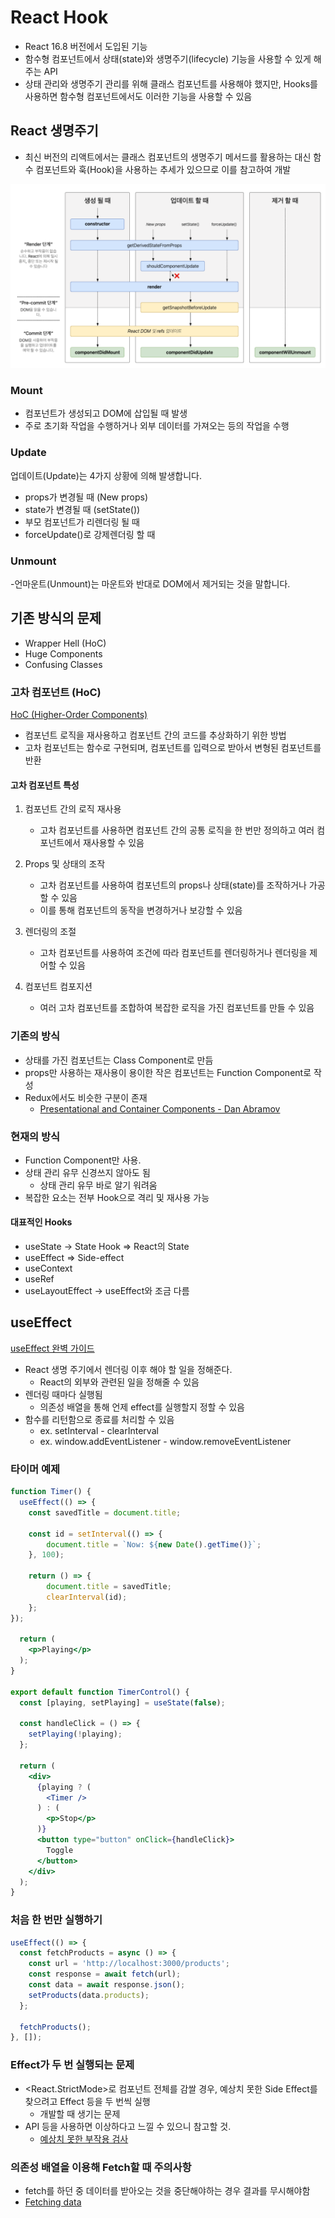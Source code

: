 # React Hook

- React 16.8 버전에서 도입된 기능
- 함수형 컴포넌트에서 상태(state)와 생명주기(lifecycle) 기능을 사용할 수 있게 해주는 API
- 상태 관리와 생명주기 관리를 위해 클래스 컴포넌트를 사용해야 했지만, Hooks를 사용하면 함수형 컴포넌트에서도 이러한 기능을 사용할 수 있음

## React 생명주기

- 최신 버전의 리액트에서는 클래스 컴포넌트의 생명주기 메서드를 활용하는 대신 함수 컴포넌트와 훅(Hook)을 사용하는 추세가 있으므로 이를 참고하여 개발

![Life Cycle](./lifecycle.png)

### Mount

- 컴포넌트가 생성되고 DOM에 삽입될 때 발생
- 주로 초기화 작업을 수행하거나 외부 데이터를 가져오는 등의 작업을 수행

### Update

업데이트(Update)는 4가지 상황에 의해 발생합니다.

- props가 변경될 때 (New props)
- state가 변경될 때 (setState())
- 부모 컴포넌트가 리렌더링 될 때
- forceUpdate()로 강제렌더링 할 때

### Unmount

-언마운트(Unmount)는 마운트와 반대로 DOM에서 제거되는 것을 말합니다.

## 기존 방식의 문제

- Wrapper Hell (HoC)
- Huge Components
- Confusing Classes

### 고차 컴포넌트 (HoC)

[HoC (Higher-Order Components)](https://ko.reactjs.org/docs/higher-order-components.html)

- 컴포넌트 로직을 재사용하고 컴포넌트 간의 코드를 추상화하기 위한 방법
- 고차 컴포넌트는 함수로 구현되며, 컴포넌트를 입력으로 받아서 변형된 컴포넌트를 반환

#### 고차 컴포넌트 특성

1. 컴포넌트 간의 로직 재사용 
   - 고차 컴포넌트를 사용하면 컴포넌트 간의 공통 로직을 한 번만 정의하고 여러 컴포넌트에서 재사용할 수 있음

2. Props 및 상태의 조작
   - 고차 컴포넌트를 사용하여 컴포넌트의 props나 상태(state)를 조작하거나 가공할 수 있음
   - 이를 통해 컴포넌트의 동작을 변경하거나 보강할 수 있음

3. 렌더링의 조절
   - 고차 컴포넌트를 사용하여 조건에 따라 컴포넌트를 렌더링하거나 렌더링을 제어할 수 있음

4. 컴포넌트 컴포지션
   - 여러 고차 컴포넌트를 조합하여 복잡한 로직을 가진 컴포넌트를 만들 수 있음

### 기존의 방식

- 상태를 가진 컴포넌트는 Class Component로 만듬
- props만 사용하는 재사용이 용이한 작은 컴포넌트는 Function Component로 작성
- Redux에서도 비슷한 구분이 존재
  - [Presentational and Container Components - Dan Abramov](https://medium.com/@dan_abramov/smart-and-dumb-components-7ca2f9a7c7d0)

### 현재의 방식

- Function Component만 사용.
- 상태 관리 유무 신경쓰지 않아도 됨
  - 상태 관리 유무 바로 알기 워려움
- 복잡한 요소는 전부 Hook으로 격리 및 재사용 가능

#### 대표적인 Hooks

- useState → State Hook ⇒ React의 State
- useEffect ⇒ Side-effect
- useContext
- useRef
- useLayoutEffect → useEffect와 조금 다름

## useEffect

[useEffect 완벽 가이드](https://overreacted.io/ko/a-complete-guide-to-useeffect/)

- React 생명 주기에서 렌더링 이후 해야 할 일을 정해준다.
  - React의 외부와 관련된 일을 정해줄 수 있음
- 렌더링 때마다 실행됨
  - 의존성 배열을 통해 언제 effect를 실행할지 정할 수 있음
- 함수를 리턴함으로 종료를 처리할 수 있음
  - ex. setInterval - clearInterval
  - ex. window.addEventListener - window.removeEventListener

### 타이머 예제

```jsx
function Timer() {
  useEffect(() => {
    const savedTitle = document.title;

    const id = setInterval(() => {
        document.title = `Now: ${new Date().getTime()}`;
    }, 100);

    return () => {
        document.title = savedTitle;
        clearInterval(id);
    };
});

  return (
    <p>Playing</p>
  );
}

export default function TimerControl() {
  const [playing, setPlaying] = useState(false);
    
  const handleClick = () => {
    setPlaying(!playing);
  };

  return (
    <div>
      {playing ? (
        <Timer />
      ) : (
        <p>Stop</p>
      )}
      <button type="button" onClick={handleClick}>
        Toggle
      </button>
    </div>
  );
}
```

### 처음 한 번만 실행하기

```jsx
useEffect(() => {
  const fetchProducts = async () => {
    const url = 'http://localhost:3000/products';
    const response = await fetch(url);
    const data = await response.json();
    setProducts(data.products);
  };

  fetchProducts();
}, []);
```

### Effect가 두 번 실행되는 문제

- <React.StrictMode>로 컴포넌트 전체를 감쌀 경우, 예상치 못한 Side Effect를 찾으려고 Effect 등을 두 번씩 실행
  - 개발할 때 생기는 문제
- API 등을 사용하면 이상하다고 느낄 수 있으니 참고할 것.
  - [예상치 못한 부작용 검사](https://ko.reactjs.org/docs/strict-mode.html#detecting-unexpected-side-effects)

### 의존성 배열을 이용해 Fetch할 때 주의사항

- fetch를 하던 중 데이터를 받아오는 것을 중단해야하는 경우 결과를 무시해야함
- [Fetching data](https://beta.reactjs.org/learn/synchronizing-with-effects#fetching-data)